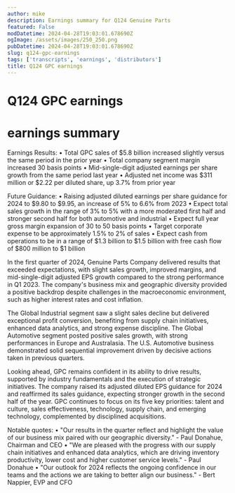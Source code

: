 ```yaml
---
author: mike
description: Earnings summary for Q124 Genuine Parts 
featured: False
modDatetime: 2024-04-28T19:03:01.678690Z
ogImage: /assets/images/250_250.png
pubDatetime: 2024-04-28T19:03:01.678690Z
slug: q124-gpc-earnings
tags: ['transcripts', 'earnings', 'distributors']
title: Q124 GPC earnings
---
```

# Q124 GPC earnings

# earnings summary
Earnings Results:
• Total GPC sales of $5.8 billion increased slightly versus the same period in the prior year
• Total company segment margin increased 30 basis points 
• Mid-single-digit adjusted earnings per share growth from the same period last year
• Adjusted net income was $311 million or $2.22 per diluted share, up 3.7% from prior year

Future Guidance:
• Raising adjusted diluted earnings per share guidance for 2024 to $9.80 to $9.95, an increase of 5% to 6.6% from 2023
• Expect total sales growth in the range of 3% to 5% with a more moderated first half and stronger second half for both automotive and industrial
• Expect full year gross margin expansion of 30 to 50 basis points
• Target corporate expense to be approximately 1.5% to 2% of sales
• Expect cash from operations to be in a range of $1.3 billion to $1.5 billion with free cash flow of $800 million to $1 billion

In the first quarter of 2024, Genuine Parts Company delivered results that exceeded expectations, with slight sales growth, improved margins, and mid-single-digit adjusted EPS growth compared to the strong performance in Q1 2023. The company's business mix and geographic diversity provided a positive backdrop despite challenges in the macroeconomic environment, such as higher interest rates and cost inflation.

The Global Industrial segment saw a slight sales decline but delivered exceptional profit conversion, benefiting from supply chain initiatives, enhanced data analytics, and strong expense discipline. The Global Automotive segment posted positive sales growth, with strong performances in Europe and Australasia. The U.S. Automotive business demonstrated solid sequential improvement driven by decisive actions taken in previous quarters.

Looking ahead, GPC remains confident in its ability to drive results, supported by industry fundamentals and the execution of strategic initiatives. The company raised its adjusted diluted EPS guidance for 2024 and reaffirmed its sales guidance, expecting stronger growth in the second half of the year. GPC continues to focus on its five key priorities: talent and culture, sales effectiveness, technology, supply chain, and emerging technology, complemented by disciplined acquisitions.

Notable quotes:
• "Our results in the quarter reflect and highlight the value of our business mix paired with our geographic diversity." - Paul Donahue, Chairman and CEO
• "We are pleased with the progress with our supply chain initiatives and enhanced data analytics, which are driving inventory productivity, lower cost and higher customer service levels." - Paul Donahue
• "Our outlook for 2024 reflects the ongoing confidence in our teams and the actions we are taking to better align our business." - Bert Nappier, EVP and CFO
